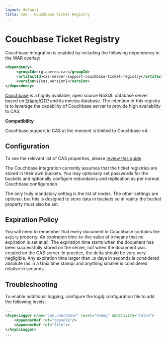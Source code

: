 ```yaml
---
layout: default
title: CAS - Couchbase Ticket Registry
---
```


# Couchbase Ticket Registry

Couchbase integration is enabled by including the following dependency in the WAR overlay:

```xml
<dependency>
     <groupId>org.apereo.cas</groupId>
     <artifactId>cas-server-support-couchbase-ticket-registry</artifactId>
     <version>${cas.version}</version>
</dependency>
```


[Couchbase](http://www.couchbase.com) is a highly available, open source NoSQL database server based on
[Erlang/OTP](http://www.erlang.org) and its mnesia database. The intention of this
registry is to leverage the capability of Couchbase server to provide high availability to CAS.

<div class="alert alert-info"><strong>Compatibility</strong><p>Couchbase support in CAS at the moment is limited to Couchbase v4.</p></div>

## Configuration

To see the relevant list of CAS properties, please [review this guide](../configuration/Configuration-Properties.html#couchbase-ticket-registry).

The Couchbase integration currently assumes that the ticket registries are stored
in their own buckets. You may optionally set passwords for the buckets and optionally configure
redundancy and replication as per normal Couchbase configuration.

The only truly mandatory setting is the list of nodes.
The other settings are optional, but this is designed to store data in buckets
so in reality the bucket property must also be set.

## Expiration Policy

You will need to remember that every document in Couchbase contains the `expiry` property.
An expiration time-to-live value of `0` means that no expiration is set at all.
The expiration time starts when the document has been successfully stored on the server,
not when the document was created on the CAS server. In practice, the delta should be very very negligible.
Any expiration time larger than `30` days in seconds is considered absolute (as in a Unix time stamp)
and anything smaller is considered relative in seconds.

## Troubleshooting

To enable additional logging, configure the log4j configuration file to add the following
levels:

```xml
...
<AsyncLogger name="com.couchbase" level="debug" additivity="false">
    <AppenderRef ref="console"/>
    <AppenderRef ref="file"/>
</AsyncLogger>
...
```
